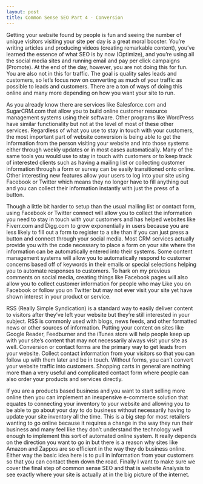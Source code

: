 ```yaml
---
layout: post
title: Common Sense SEO Part 4 - Conversion
---
```


Getting your website found by people is fun and seeing the number of unique visitors visiting your site per day is a great moral booster. You’re writing articles and producing videos (creating remarkable content), you’ve learned the essence of what SEO is by now (Optimize), and you’re using all the social media sites and running email and pay per click campaigns (Promote). At the end of the day, however, you are not doing this for fun. You are also not in this for traffic. The goal is quality sales leads and customers, so let’s focus now on converting as much of your traffic as possible to leads and customers. There are a ton of ways of doing this online and many more depending on how you want your site to run.

As you already know there are services like Salesforce.com and SugarCRM.com that allow you to build online customer resource management systems using their software. Other programs like WordPress have similar functionality but not at the level of most of these other services. Regardless of what you use to stay in touch with your customers, the most important part of website conversion is being able to get the information from the person visiting your website and into those systems either through weekly updates or in most cases automatically. Many of the same tools you would use to stay in touch with customers or to keep track of interested clients such as having a mailing list or collecting customer information through a form or survey can be easily transitioned onto online. Other interesting new features allow your users to log into your site using Facebook or Twitter which means they no longer have to fill anything out and you can collect their information instantly with just the press of a button.

Though a little bit harder to setup than the usual mailing list or contact form, using Facebook or Twitter connect will allow you to collect the information you need to stay in touch with your customers and has helped websites like Fiverr.com and Digg.com to grow exponentially in users because you are less likely to fill out a form to register to a site than if you can just press a button and connect through your social media. Most CRM services actually provide you with the code necessary to place a form on your site where the information can be automatically entered into their systems. Some content management systems will allow you to automatically respond to customer concerns based off of keywords in their emails or special selections helping you to automate responses to customers. To hark on my previous comments on social media, creating things like Facebook pages will also allow you to collect customer information for people who may Like you on Facebook or follow you on Twitter but may not ever visit your site yet have shown interest in your product or service.

RSS (Really Simple Syndication) is a standard way to easily deliver content to visitors after they’ve left your website but they’re still interested in your subject. RSS is commonly used with blogs, news feeds, and other formatted news or other sources of information. Putting your content on sites like Google Reader, Feedburner and the iTunes store will help people keep up with your site’s content that may not necessarily always visit your site as well. Conversion or contact forms are the primary way to get leads from your website. Collect contact information from your visitors so that you can follow up with them later and be in touch. Without forms, you can’t convert your website traffic into customers. Shopping carts in general are nothing more than a very useful and complicated contact form where people can also order your products and services directly.

If you are a products based business and you want to start selling more online then you can implement an inexpensive e-commerce solution that equates to connecting your inventory to your website and allowing you to be able to go about your day to do business without necessarily having to update your site inventory all the time. This is a big step for most retailers wanting to go online because it requires a change in the way they run their business and many feel like they don’t understand the technology well enough to implement this sort of automated online system. It really depends on the direction you want to go in but there is a reason why sites like Amazon and Zappos are so efficient in the way they do business online. Either way the basic idea here is to pull in information from your customers so that you can contact them down the road. Finally I want to make sure we cover the final step of common sense SEO and that is website Analysis to see exactly where your site is actually at in the big picture of the internet.
